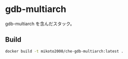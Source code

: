 # gdb-multiarch

gdb-multiarch を含んだスタック。

## Build

```sh
docker build -t mikoto2000/che-gdb-multiarch:latest .
```

